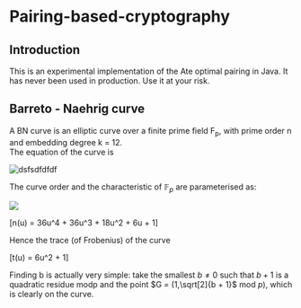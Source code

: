 # Pairing-based-cryptography
## Introduction
This is an experimental implementation of the Ate optimal pairing in Java. It has never been used in production. Use it at your risk.

## Barreto - Naehrig curve 
A BN curve is an elliptic curve over a finite prime field F<sub>p</sub>, with prime order n and  embedding degree k = 12.  
The equation of the curve is

![](https://latex.codecogs.com/gif.latex?\mathbb{E}_u:%20y^2%20=%20x^3%20+%20b "dsfsdfdfdf")

The curve order and the characteristic of $\mathbb{F}_p$ are parameterised as:

![](https://latex.codecogs.com/gif.latex?p(u)%20=%2036u^4%20+%2036u^3%20+%2024u^2%20+%206u%20+%201)

[n(u) = 36u^4 + 36u^3 + 18u^2 + 6u + 1\]

Hence the trace (of Frobenius) of the curve

[t(u) = 6u^2 + 1\]

Finding b is actually very simple: take the smallest $b \neq 0$ such that $b + 1$ is a
quadratic residue modp and the point $G = (1,\sqrt[2]{b + 1}$ mod $p)$, which is clearly
on the curve. 
